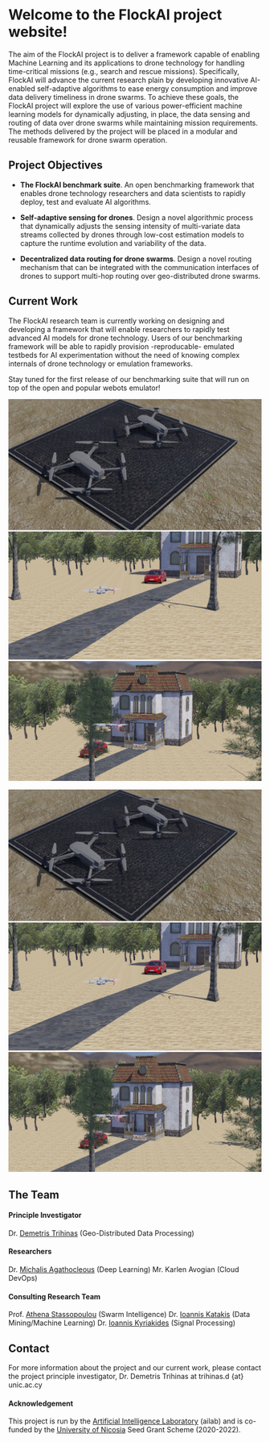 # Welcome to the FlockAI project website!

The aim of the FlockAI project is to deliver a framework capable of enabling Machine Learning and its applications to drone technology for handling time-critical missions (e.g., search and rescue missions). Specifically, FlockAI will advance the current research plain by developing innovative AI-enabled self-adaptive algorithms to ease energy consumption and improve data delivery timeliness in drone swarms. To achieve these goals, the FlockAI project will explore the use of various power-efficient machine learning models for dynamically adjusting, in place, the data sensing and routing of data over drone swarms while maintaining mission requirements. The methods delivered by the project will be placed in a modular and reusable framework for drone swarm operation.

## Project Objectives

- **The FlockAI benchmark suite**. An open benchmarking framework that enables drone technology researchers and data scientists to rapidly deploy, test and evaluate AI algorithms.

- **Self-adaptive sensing for drones**. Design a novel algorithmic process that dynamically adjusts the sensing intensity of multi-variate data streams collected by drones through low-cost estimation models to capture the runtime evolution and variability of the data.

- **Decentralized data routing for drone swarms**. Design a novel routing mechanism that can be integrated with the communication interfaces of drones to support multi-hop routing over geo-distributed drone swarms.

## Current Work
The FlockAI research team is currently working on designing and developing a framework that will enable researchers to rapidly test advanced AI models for drone technology. Users of our benchmarking framework will be able to rapidly provision -reproducable- emulated testbeds for AI experimentation without the need of knowing complex internals of drone technology or emulation frameworks. 

Stay tuned for the first release of our benchmarking suite that will run on top of the open and popular webots emulator!

![flockai-webots-1](https://github.com/unic-ailab/flockai/raw/gh-pages/images/flockai-webots-1.png)
![flockai-webots-2](https://github.com/unic-ailab/flockai/raw/gh-pages/images/flockai-webots-2.png)
![flockai-webots-3](https://github.com/unic-ailab/flockai/blob/gh-pages/images/flockai-webots-3.png)

<p align="center">
  <img src="https://github.com/unic-ailab/flockai/raw/gh-pages/images/flockai-webots-1.png" width height="50%" title="flockai-webots-1">
  <img src="https://github.com/unic-ailab/flockai/raw/gh-pages/images/flockai-webots-2.png" width height="50%" title="flockai-webots-2">
  <img src="https://github.com/unic-ailab/flockai/raw/gh-pages/images/flockai-webots-3.png" width height="50%" title="flockai-webots-3">
</p>

## The Team

#### Principle Investigator
Dr. [Demetris Trihinas](https://dtrihinas.info/) (Geo-Distributed Data Processing)

#### Researchers
Dr. [Michalis Agathocleous](https://www.linkedin.com/in/michalis-agathocleous-phd-779aa759) (Deep Learning)
Mr. Karlen Avogian (Cloud DevOps)

#### Consulting Research Team
Prof. [Athena Stassopoulou](https://www.unic.ac.cy/stassopoulou-athena/) (Swarm Intelligence)
Dr. [Ioannis Katakis](http://www.katakis.eu/) (Data Mining/Machine Learning)
Dr. [Ioannis Kyriakides](https://sites.google.com/view/ikyriakides/home) (Signal Processing)


## Contact

For more information about the project and our current work, please contact the project principle investigator, Dr. Demetris Trihinas at trihinas.d {at} unic.ac.cy

#### Acknowledgement

This project is run by the [Artificial Intelligence Laboratory](https://ailab.unic.ac.cy/) (ailab) and is co-funded by the [University of Nicosia](https://www.unic.ac.cy/) Seed Grant Scheme (2020-2022).
